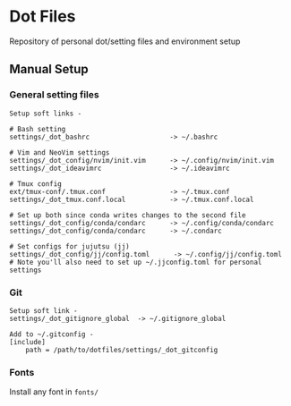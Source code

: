 # Dot Files

Repository of personal dot/setting files and environment setup

## Manual Setup

### General setting files
```
Setup soft links -

# Bash setting
settings/_dot_bashrc                    -> ~/.bashrc

# Vim and NeoVim settings
settings/_dot_config/nvim/init.vim      -> ~/.config/nvim/init.vim
settings/_dot_ideavimrc                 -> ~/.ideavimrc

# Tmux config
ext/tmux-conf/.tmux.conf                -> ~/.tmux.conf
settings/_dot_tmux.conf.local           -> ~/.tmux.conf.local

# Set up both since conda writes changes to the second file
settings/_dot_config/conda/condarc      -> ~/.config/conda/condarc
settings/_dot_config/conda/condarc      -> ~/.condarc

# Set configs for jujutsu (jj)
settings/_dot_config/jj/config.toml      -> ~/.config/jj/config.toml
# Note you'll also need to set up ~/.jjconfig.toml for personal settings

```

### Git
```
Setup soft link -
settings/_dot_gitignore_global  -> ~/.gitignore_global

Add to ~/.gitconfig -
[include]
    path = /path/to/dotfiles/settings/_dot_gitconfig
```

### Fonts
Install any font in `fonts/`

